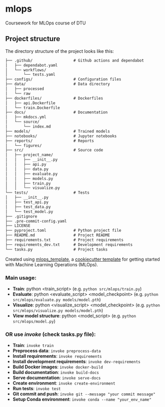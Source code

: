 # mlops

Coursework for MLOps course of DTU

## Project structure

The directory structure of the project looks like this:
```txt
├── .github/                  # Github actions and dependabot
│   ├── dependabot.yaml
│   └── workflows/
│       └── tests.yaml
├── configs/                  # Configuration files
├── data/                     # Data directory
│   ├── processed
│   └── raw
├── dockerfiles/              # Dockerfiles
│   ├── api.Dockerfile
│   └── train.Dockerfile
├── docs/                     # Documentation
│   ├── mkdocs.yml
│   └── source/
│       └── index.md
├── models/                   # Trained models
├── notebooks/                # Jupyter notebooks
├── reports/                  # Reports
│   └── figures/
├── src/                      # Source code
│   ├── project_name/
│   │   ├── __init__.py
│   │   ├── api.py
│   │   ├── data.py
│   │   ├── evaluate.py
│   │   ├── models.py
│   │   ├── train.py
│   │   └── visualize.py
└── tests/                    # Tests
│   ├── __init__.py
│   ├── test_api.py
│   ├── test_data.py
│   └── test_model.py
├── .gitignore
├── .pre-commit-config.yaml
├── LICENSE
├── pyproject.toml            # Python project file
├── README.md                 # Project README
├── requirements.txt          # Project requirements
├── requirements_dev.txt      # Development requirements
└── tasks.py                  # Project tasks
```


Created using [mlops_template](https://github.com/SkafteNicki/mlops_template),
a [cookiecutter template](https://github.com/cookiecutter/cookiecutter) for getting
started with Machine Learning Operations (MLOps).

### Main usage:

- **Train**: python <train_script> (e.g. `python src/mlops/train.py`)
- **Evaluate**: python <evaluate_script> <model_checkpoint> (e.g. `python src/mlops/evaluate.py models/model.pth`)
- **Visualize**: python <visualize_script> <model_checkpoint> (e.g. `python src/mlops/visualize.py models/model.pth`) 
- **View model structure**: python <model_script> (e.g. `python src/mlops/model.py`)

### OR use *invoke* (check tasks.py file):

- **Train**: `invoke train`
- **Preprocess data**: `invoke preprocess-data`
- **Install requirements**: `invoke requirements`
- **Install development requirements**: `invoke dev-requirements`
- **Build Docker images**: `invoke docker-build`
- **Build documentation**: `invoke build-docs`
- **Serve documentation**: `invoke serve-docs`
- **Create environment**: `invoke create-environment`
- **Run tests**: `invoke test`
- **Git commit and push**: `invoke git --message "your commit message"`
- **Setup Conda environment**: `invoke conda --name "your_env_name"`